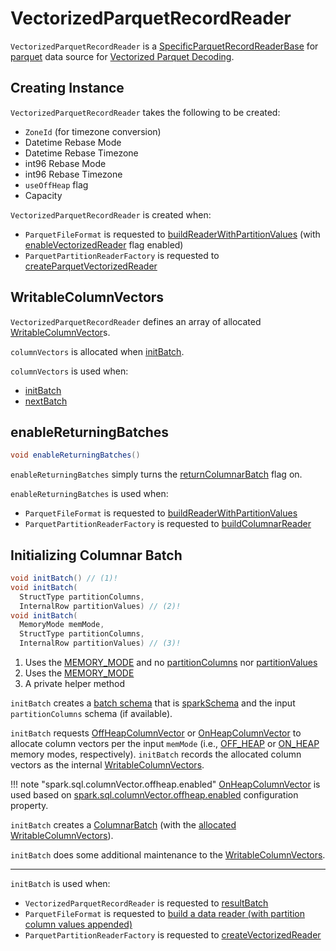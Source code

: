 # VectorizedParquetRecordReader

`VectorizedParquetRecordReader` is a [SpecificParquetRecordReaderBase](SpecificParquetRecordReaderBase.md) for [parquet](index.md) data source for [Vectorized Parquet Decoding](../../vectorized-decoding/index.md).

## Creating Instance

`VectorizedParquetRecordReader` takes the following to be created:

* <span id="convertTz"> `ZoneId` (for timezone conversion)
* <span id="datetimeRebaseMode"> Datetime Rebase Mode
* <span id="datetimeRebaseTz"> Datetime Rebase Timezone
* <span id="int96RebaseMode"> int96 Rebase Mode
* <span id="int96RebaseTz"> int96 Rebase Timezone
* <span id="useOffHeap"> `useOffHeap` flag
* <span id="capacity"> Capacity

`VectorizedParquetRecordReader` is created when:

* `ParquetFileFormat` is requested to [buildReaderWithPartitionValues](ParquetFileFormat.md#buildReaderWithPartitionValues) (with [enableVectorizedReader](ParquetFileFormat.md#enableVectorizedReader) flag enabled)
* `ParquetPartitionReaderFactory` is requested to [createParquetVectorizedReader](ParquetPartitionReaderFactory.md#createParquetVectorizedReader)

## <span id="columnVectors"> WritableColumnVectors

`VectorizedParquetRecordReader` defines an array of allocated [WritableColumnVector](../../WritableColumnVector.md)s.

`columnVectors` is allocated when [initBatch](#initBatch).

`columnVectors` is used when:

* [initBatch](#initBatch)
* [nextBatch](#nextBatch)

## <span id="enableReturningBatches"> enableReturningBatches

```java
void enableReturningBatches()
```

`enableReturningBatches` simply turns the [returnColumnarBatch](#returnColumnarBatch) flag on.

`enableReturningBatches` is used when:

* `ParquetFileFormat` is requested to [buildReaderWithPartitionValues](ParquetFileFormat.md#buildReaderWithPartitionValues)
* `ParquetPartitionReaderFactory` is requested to [buildColumnarReader](ParquetPartitionReaderFactory.md#buildColumnarReader)

## <span id="initBatch"> Initializing Columnar Batch

```java
void initBatch() // (1)!
void initBatch(
  StructType partitionColumns,
  InternalRow partitionValues) // (2)!
void initBatch(
  MemoryMode memMode,
  StructType partitionColumns,
  InternalRow partitionValues) // (3)!
```

1. Uses the [MEMORY_MODE](#MEMORY_MODE) and no [partitionColumns](#partitionColumns) nor [partitionValues](#partitionValues)
2. Uses the [MEMORY_MODE](#MEMORY_MODE)
3. A private helper method

`initBatch` creates a [batch schema](../../types/index.md) that is [sparkSchema](SpecificParquetRecordReaderBase.md#sparkSchema) and the input `partitionColumns` schema (if available).

`initBatch` requests [OffHeapColumnVector](../../OffHeapColumnVector.md#allocateColumns) or [OnHeapColumnVector](../../OnHeapColumnVector.md#allocateColumns) to allocate column vectors per the input `memMode` (i.e., [OFF_HEAP](#OFF_HEAP) or [ON_HEAP](#ON_HEAP) memory modes, respectively). `initBatch` records the allocated column vectors as the internal [WritableColumnVectors](#columnVectors).

!!! note "spark.sql.columnVector.offheap.enabled"
    [OnHeapColumnVector](../../OnHeapColumnVector.md) is used based on [spark.sql.columnVector.offheap.enabled](../../configuration-properties.md#spark.sql.columnVector.offheap.enabled) configuration property.

`initBatch` creates a [ColumnarBatch](#columnarBatch) (with the [allocated WritableColumnVectors](#columnVectors)).

`initBatch` does some additional maintenance to the [WritableColumnVectors](#columnVectors).

---

`initBatch` is used when:

* `VectorizedParquetRecordReader` is requested to [resultBatch](#resultBatch)
* `ParquetFileFormat` is requested to [build a data reader (with partition column values appended)](ParquetFileFormat.md#buildReaderWithPartitionValues)
* `ParquetPartitionReaderFactory` is requested to [createVectorizedReader](ParquetPartitionReaderFactory.md#createVectorizedReader)

<!---
## Review Me

`VectorizedParquetRecordReader` uses <<OFF_HEAP, OFF_HEAP>> memory mode when [spark.sql.columnVector.offheap.enabled](../../configuration-properties.md#spark.sql.columnVector.offheap.enabled) internal configuration property is enabled (`true`).

[[internal-registries]]
.VectorizedParquetRecordReader's Internal Properties (e.g. Registries, Counters and Flags)
[cols="1m,3",options="header",width="100%"]
|===
| Name
| Description

| batchIdx
| [[batchIdx]] Current batch index that is the index of an `InternalRow` in the <<columnarBatch, ColumnarBatch>>. Used when `VectorizedParquetRecordReader` is requested to <<getCurrentValue, getCurrentValue>> with the <<returnColumnarBatch, returnColumnarBatch>> flag disabled

Starts at `0`

Increments every <<nextKeyValue, nextKeyValue>>

Reset to `0` when <<nextBatch, reading next rows into a columnar batch>>

| columnarBatch
| [[columnarBatch]] [ColumnarBatch](../../vectorized-query-execution/ColumnarBatch.md)

| columnReaders
| [[columnReaders]] [VectorizedColumnReader](VectorizedColumnReader.md)s (one reader per column) to <<nextBatch, read rows as batches>>

Intialized when <<checkEndOfRowGroup, checkEndOfRowGroup>> (when requested to <<nextBatch, read next rows into a columnar batch>>)

| MEMORY_MODE
a| [[MEMORY_MODE]] Memory mode of the <<columnarBatch, ColumnarBatch>>

* [[OFF_HEAP]] `OFF_HEAP` (when <<useOffHeap, useOffHeap>> is on as based on [spark.sql.columnVector.offheap.enabled](../../configuration-properties.md#spark.sql.columnVector.offheap.enabled) configuration property)
* [[ON_HEAP]] `ON_HEAP`

Used exclusively when `VectorizedParquetRecordReader` is requested to <<initBatch, initBatch>>.

| missingColumns
| [[missingColumns]] Bitmap of columns (per index) that are missing (or simply the ones that the reader should not read)

| returnColumnarBatch
| [[returnColumnarBatch]] Optimization flag to control whether `VectorizedParquetRecordReader` offers rows as the <<columnarBatch, ColumnarBatch>> or one row at a time only

Default: `false`

Enabled (`true`) when `VectorizedParquetRecordReader` is requested to <<enableReturningBatches, enable returning batches>>

Used in <<nextKeyValue, nextKeyValue>> (to <<nextBatch, read next rows into a columnar batch>>) and <<getCurrentValue, getCurrentValue>> (to return the internal <<columnarBatch, ColumnarBatch>> not a single `InternalRow`)

| rowsReturned
| [[rowsReturned]] Number of rows read already

| totalRowCount
| [[totalRowCount]] Total number of rows to be read

|===

## <span id="nextKeyValue"> nextKeyValue

```java
boolean nextKeyValue()
```

NOTE: `nextKeyValue` is part of Hadoop's https://hadoop.apache.org/docs/r2.7.4/api/org/apache/hadoop/mapred/RecordReader.html[RecordReader] to read (key, value) pairs from a Hadoop https://hadoop.apache.org/docs/r2.7.4/api/org/apache/hadoop/mapred/InputSplit.html[InputSplit] to present a record-oriented view.

`nextKeyValue`...FIXME

`nextKeyValue` is used when:

* `NewHadoopRDD` is requested to compute a partition (`compute`)

* `RecordReaderIterator` is requested to [check whether or not there are more internal rows](../RecordReaderIterator.md#hasNext)

## <span id="resultBatch"> resultBatch

```java
ColumnarBatch resultBatch()
```

`resultBatch` gives <<columnarBatch, columnarBatch>> if available or does <<initBatch, initBatch>>.

NOTE: `resultBatch` is used exclusively when `VectorizedParquetRecordReader` is requested to <<nextKeyValue, nextKeyValue>>.

## <span id="nextBatch"> Reading Next Rows Into Columnar Batch

```java
boolean nextBatch()
```

`nextBatch` reads at least <<capacity, capacity>> rows and returns `true` when there are rows available. Otherwise, `nextBatch` returns `false` (to "announce" there are no rows available).

Internally, `nextBatch` firstly requests every [WritableColumnVector](../../WritableColumnVector.md) (in the <<columnVectors, columnVectors>> internal registry) to [reset itself](../../WritableColumnVector.md#reset).

`nextBatch` requests the <<columnarBatch, ColumnarBatch>> to [specify the number of rows (in batch)](../../vectorized-query-execution/ColumnarBatch.md#setNumRows) as `0` (effectively resetting the batch and making it available for reuse).

When the <<rowsReturned, rowsReturned>> is greater than the <<totalRowCount, totalRowCount>>, `nextBatch` finishes with (_returns_) `false` (to "announce" there are no rows available).

`nextBatch` <<checkEndOfRowGroup, checkEndOfRowGroup>>.

`nextBatch` calculates the number of rows left to be returned as a minimum of the <<capacity, capacity>> and the <<totalCountLoadedSoFar, totalCountLoadedSoFar>> reduced by the <<rowsReturned, rowsReturned>>.

`nextBatch` requests every <<columnReaders, VectorizedColumnReader>> to [readBatch](VectorizedColumnReader.md#readBatch) (with the number of rows left to be returned and associated <<columnVectors, WritableColumnVector>>).

NOTE: <<columnReaders, VectorizedColumnReaders>> use their own <<columnVectors, WritableColumnVectors>> for storing values read. The numbers of <<columnReaders, VectorizedColumnReaders>> and <<columnVectors, WritableColumnVector>> are equal.

NOTE: The number of rows in the internal <<columnarBatch, ColumnarBatch>> matches the number of rows that <<columnReaders, VectorizedColumnReaders>> decoded and stored in corresponding <<columnVectors, WritableColumnVectors>>.

In the end, `nextBatch` registers the progress as follows:

* The number of rows read is added to the <<rowsReturned, rowsReturned>> counter

* Requests the internal <<columnarBatch, ColumnarBatch>> to [set the number of rows (in batch)](../../vectorized-query-execution/ColumnarBatch.md#setNumRows) to be the number of rows read

* The <<numBatched, numBatched>> registry is exactly the number of rows read

* The <<batchIdx, batchIdx>> registry becomes `0`

`nextBatch` finishes with (_returns_) `true` (to "announce" there are rows available).

NOTE: `nextBatch` is used exclusively when `VectorizedParquetRecordReader` is requested to <<nextKeyValue, nextKeyValue>>.

## <span id="getCurrentValue"> Getting Current Value (as Columnar Batch or Single InternalRow)

```java
Object getCurrentValue()
```

NOTE: `getCurrentValue` is part of the Hadoop https://hadoop.apache.org/docs/r2.7.5/api/org/apache/hadoop/mapreduce/RecordReader.html[RecordReader] Contract to break the data into key/value pairs for input to a Hadoop `Mapper`.

`getCurrentValue` returns the entire <<columnarBatch, ColumnarBatch>> with the <<returnColumnarBatch, returnColumnarBatch>> flag enabled (`true`) or requests it for a [single row](../../vectorized-query-execution/ColumnarBatch.md#getRow) instead.

`getCurrentValue` is used when:

* `NewHadoopRDD` is requested to compute a partition (`compute`)

* `RecordReaderIterator` is requested for the [next internal row](../RecordReaderIterator.md#next)
-->
